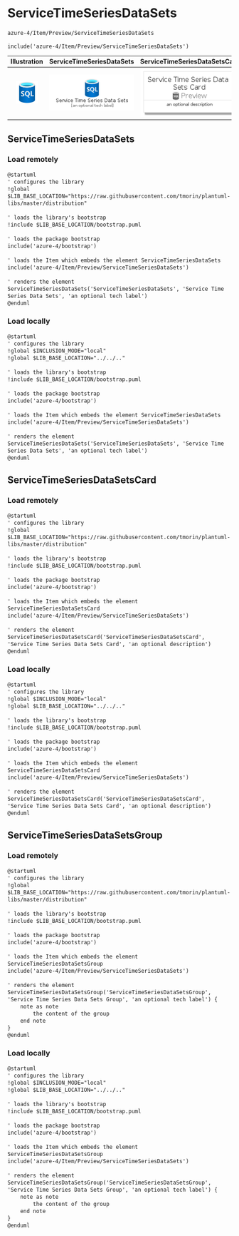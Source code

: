 # ServiceTimeSeriesDataSets


```text
azure-4/Item/Preview/ServiceTimeSeriesDataSets
```

```text
include('azure-4/Item/Preview/ServiceTimeSeriesDataSets')
```



| Illustration | ServiceTimeSeriesDataSets | ServiceTimeSeriesDataSetsCard | ServiceTimeSeriesDataSetsGroup |
| :---: | :---: | :---: | :---: |
| ![illustration for Illustration](../../../azure-4/Item/Preview/ServiceTimeSeriesDataSets.png) | ![illustration for ServiceTimeSeriesDataSets](../../../azure-4/Item/Preview/ServiceTimeSeriesDataSets.Local.png) | ![illustration for ServiceTimeSeriesDataSetsCard](../../../azure-4/Item/Preview/ServiceTimeSeriesDataSetsCard.Local.png) | ![illustration for ServiceTimeSeriesDataSetsGroup](../../../azure-4/Item/Preview/ServiceTimeSeriesDataSetsGroup.Local.png) |




## ServiceTimeSeriesDataSets

### Load remotely
```plantuml
@startuml
' configures the library
!global $LIB_BASE_LOCATION="https://raw.githubusercontent.com/tmorin/plantuml-libs/master/distribution"

' loads the library's bootstrap
!include $LIB_BASE_LOCATION/bootstrap.puml

' loads the package bootstrap
include('azure-4/bootstrap')

' loads the Item which embeds the element ServiceTimeSeriesDataSets
include('azure-4/Item/Preview/ServiceTimeSeriesDataSets')

' renders the element
ServiceTimeSeriesDataSets('ServiceTimeSeriesDataSets', 'Service Time Series Data Sets', 'an optional tech label')
@enduml
```

### Load locally
```plantuml
@startuml
' configures the library
!global $INCLUSION_MODE="local"
!global $LIB_BASE_LOCATION="../../.."

' loads the library's bootstrap
!include $LIB_BASE_LOCATION/bootstrap.puml

' loads the package bootstrap
include('azure-4/bootstrap')

' loads the Item which embeds the element ServiceTimeSeriesDataSets
include('azure-4/Item/Preview/ServiceTimeSeriesDataSets')

' renders the element
ServiceTimeSeriesDataSets('ServiceTimeSeriesDataSets', 'Service Time Series Data Sets', 'an optional tech label')
@enduml
```

## ServiceTimeSeriesDataSetsCard

### Load remotely
```plantuml
@startuml
' configures the library
!global $LIB_BASE_LOCATION="https://raw.githubusercontent.com/tmorin/plantuml-libs/master/distribution"

' loads the library's bootstrap
!include $LIB_BASE_LOCATION/bootstrap.puml

' loads the package bootstrap
include('azure-4/bootstrap')

' loads the Item which embeds the element ServiceTimeSeriesDataSetsCard
include('azure-4/Item/Preview/ServiceTimeSeriesDataSets')

' renders the element
ServiceTimeSeriesDataSetsCard('ServiceTimeSeriesDataSetsCard', 'Service Time Series Data Sets Card', 'an optional description')
@enduml
```

### Load locally
```plantuml
@startuml
' configures the library
!global $INCLUSION_MODE="local"
!global $LIB_BASE_LOCATION="../../.."

' loads the library's bootstrap
!include $LIB_BASE_LOCATION/bootstrap.puml

' loads the package bootstrap
include('azure-4/bootstrap')

' loads the Item which embeds the element ServiceTimeSeriesDataSetsCard
include('azure-4/Item/Preview/ServiceTimeSeriesDataSets')

' renders the element
ServiceTimeSeriesDataSetsCard('ServiceTimeSeriesDataSetsCard', 'Service Time Series Data Sets Card', 'an optional description')
@enduml
```

## ServiceTimeSeriesDataSetsGroup

### Load remotely
```plantuml
@startuml
' configures the library
!global $LIB_BASE_LOCATION="https://raw.githubusercontent.com/tmorin/plantuml-libs/master/distribution"

' loads the library's bootstrap
!include $LIB_BASE_LOCATION/bootstrap.puml

' loads the package bootstrap
include('azure-4/bootstrap')

' loads the Item which embeds the element ServiceTimeSeriesDataSetsGroup
include('azure-4/Item/Preview/ServiceTimeSeriesDataSets')

' renders the element
ServiceTimeSeriesDataSetsGroup('ServiceTimeSeriesDataSetsGroup', 'Service Time Series Data Sets Group', 'an optional tech label') {
    note as note
        the content of the group
    end note
}
@enduml
```

### Load locally
```plantuml
@startuml
' configures the library
!global $INCLUSION_MODE="local"
!global $LIB_BASE_LOCATION="../../.."

' loads the library's bootstrap
!include $LIB_BASE_LOCATION/bootstrap.puml

' loads the package bootstrap
include('azure-4/bootstrap')

' loads the Item which embeds the element ServiceTimeSeriesDataSetsGroup
include('azure-4/Item/Preview/ServiceTimeSeriesDataSets')

' renders the element
ServiceTimeSeriesDataSetsGroup('ServiceTimeSeriesDataSetsGroup', 'Service Time Series Data Sets Group', 'an optional tech label') {
    note as note
        the content of the group
    end note
}
@enduml
```

